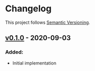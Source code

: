 # Changelog

This project follows [Semantic Versioning](https://semver.org/spec/v2.0.0.html).

## [v0.1.0](https://crates.io/crates/higher_order_functions/0.1.0) - 2020-09-03

### Added:
* Initial implementation
